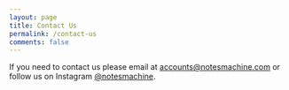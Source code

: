 ```yaml
---
layout: page
title: Contact Us
permalink: /contact-us
comments: false
---
```

<p>If you need to contact us please email at <a href="mailto:accounts@notesmachine.com">accounts@notesmachine.com</a> or follow us on Instagram <a href="https://www.instagram.com/notesmachine/" target="_blank">@notesmachine</a>.</p>
